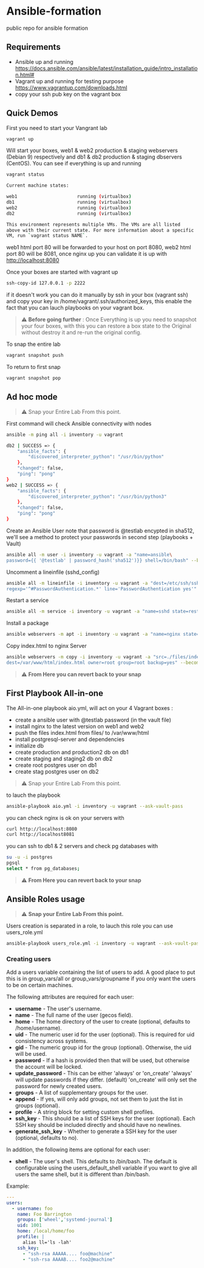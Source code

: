 # Ansible-formation

public repo for ansible formation

## Requirements

* Ansible up and running <https://docs.ansible.com/ansible/latest/installation_guide/intro_installation.html#>
* Vagrant up and running for testing purpose <https://www.vagrantup.com/downloads.html>
* copy your ssh pub key on the vagrant box

## Quick Demos

First you need to start your Vangrant lab

```bash
vagrant up
```

Will start your boxes, web1 & web2 production & staging webservers (Debian 9) respectively and db1 & db2 production & staging dbservers (CentOS). You can see if everything is up and running

```bash
vagrant status

Current machine states:

web1                      running (virtualbox)
db1                       running (virtualbox)
web2                      running (virtualbox)
db2                       running (virtualbox)

This environment represents multiple VMs. The VMs are all listed
above with their current state. For more information about a specific
VM, run `vagrant status NAME`.
```

web1 html port 80 will be forwarded to your host on port 8080, web2 html port 80 will be 8081, once nginx up you can validate it is up with <http://localhost:8080>

Once your boxes are started with vagrant up

```bash
ssh-copy-id 127.0.0.1 -p 2222
```

if it doesn't work you can do it manually by ssh in your box (vagrant ssh) and copy your key in /home/vagrant/.ssh/authorized_keys, this enable the fact that you can lauch playbooks on your vagrant box.

> :warning: **Before going further** : Once Everything is up you need to snapshot your four boxes, with this you can restore a box state to the Original without destroy it and re-run the original config.

To snap the entire lab

```bash
vagrant snapshot push
```

To return to first snap

```bash
vagrant snapshot pop
```

## Ad hoc mode

> :warning: Snap your Entire Lab From this point.

First command will check Ansible connectivity with nodes

```bash
ansible -m ping all -i inventory -u vagrant

db2 | SUCCESS => {
    "ansible_facts": {
        "discovered_interpreter_python": "/usr/bin/python"
    },
    "changed": false,
    "ping": "pong"
}
web2 | SUCCESS => {
    "ansible_facts": {
        "discovered_interpreter_python": "/usr/bin/python3"
    },
    "changed": false,
    "ping": "pong"
}
```

Create an Ansible User note that password is @testlab encypted in sha512, we'll see a method to protect your passwords in second step (playbooks + Vault)

```bash
ansible all -m user -i inventory -u vagrant -a "name=ansible\
password={{ '@testlab' | password_hash('sha512')}} shell=/bin/bash" --become
```

Uncomment a lineinfile (sshd_config)

```bash
ansible all -m lineinfile -i inventory -u vagrant -a "dest=/etc/ssh/sshd_config\
regexp='^#PasswordAuthentication.*' line='PasswordAuthentication yes'" --become
```

Restart a service

```bash
ansible all -m service -i inventory -u vagrant -a "name=sshd state=restarted" --become
```

Install a package

```bash
ansible webservers -m apt -i inventory -u vagrant -a "name=nginx state=latest update_cache=yes" --become
```

Copy index.html to nginx Server

```bash
ansible webservers -m copy -i inventory -u vagrant -a "src=./files/index.html\
dest=/var/www/html/index.html owner=root group=root backup=yes" --become
```

> :warning: **From Here you can revert back to your snap**

## First Playbook All-in-one

The All-in-one playbook aio.yml, will act on your 4 Vagrant boxes :

* create a ansible user with @testlab password (in the vault file)
* install nginx to the latest version on web1 and web2
* push the files index.html from files/ to /var/www/html
* install postgresql-server and dependencies
* initialize db
* create production and production2 db on db1
* create staging and staging2 db on db2
* create root postgres user on db1
* create stag postgres user on db2

> :warning: Snap your Entire Lab From this point.

to lauch the playbook

```bash
ansible-playbook aio.yml -i inventory -u vagrant --ask-vault-pass
```

you can check nginx is ok on your servers with

```bash
curl http://localhost:8080
curl http://localhost8081
```

you can ssh to db1 & 2 servers and check pg databases with

```bash
su -u -i postgres
pgsql
select * from pg_databases;
```

> :warning: **From Here you can revert back to your snap**

## Ansible Roles usage

> :warning: **Snap your Entire Lab From this point.**

Users creation is separated in a role, to lauch this role you can use users_role.yml

```bash
ansible-playbook users_role.yml -i inventory -u vagrant --ask-vault-pass
```

### Creating users

Add a users variable containing the list of users to add. A good place to put this is in group_vars/all or group_vars/groupname if you only want the users to be on certain machines.

The following attributes are required for each user:

* **username** - The user's username.
* **name** - The full name of the user (gecos field).
* **home** - The home directory of the user to create (optional, defaults to /home/username).
* **uid** - The numeric user id for the user (optional). This is required for uid consistency across systems.
* **gid** - The numeric group id for the group (optional). Otherwise, the uid will be used.
* **password** - If a hash is provided then that will be used, but otherwise the account will be locked.
* **update_password** - This can be either 'always' or 'on_create'
    'always' will update passwords if they differ. (default)
    'on_create' will only set the password for newly created users.
* **groups** - A list of supplementary groups for the user.
* **append** - If yes, will only add groups, not set them to just the list in groups (optional).
* **profile** - A string block for setting custom shell profiles.
* **ssh_key** - This should be a list of SSH keys for the user (optional). Each SSH key should be included directly and should have no newlines.
* **generate_ssh_key** - Whether to generate a SSH key for the user (optional, defaults to no).

In addition, the following items are optional for each user:

* **shell** - The user's shell. This defaults to /bin/bash. The default is configurable using the users_default_shell variable if you want to give all users the same shell, but it is different than /bin/bash.

Example:

```yaml
---
users:
  - username: foo
    name: Foo Barrington
    groups: ['wheel','systemd-journal']
    uid: 1001
    home: /local/home/foo
    profile: |
      alias ll='ls -lah'
    ssh_key:
      - "ssh-rsa AAAAA.... foo@machine"
      - "ssh-rsa AAAAB.... foo2@machine"
```
